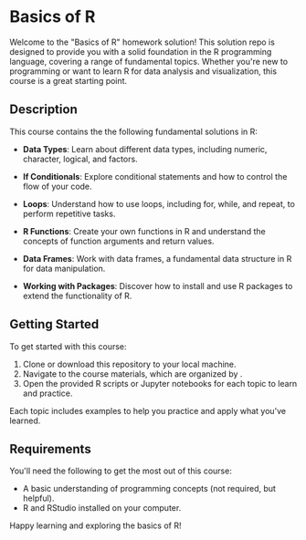 # Basics of R

Welcome to the "Basics of R" homework solution! This solution repo is designed to provide you with a solid foundation in the R programming language, covering a range of fundamental topics. Whether you're new to programming or want to learn R for data analysis and visualization, this course is a great starting point.

## Description

This course contains the the following fundamental solutions in R:

- **Data Types**: Learn about different data types, including numeric, character, logical, and factors.

- **If Conditionals**: Explore conditional statements and how to control the flow of your code.

- **Loops**: Understand how to use loops, including for, while, and repeat, to perform repetitive tasks.

- **R Functions**: Create your own functions in R and understand the concepts of function arguments and return values.

- **Data Frames**: Work with data frames, a fundamental data structure in R for data manipulation.

- **Working with Packages**: Discover how to install and use R packages to extend the functionality of R.

## Getting Started

To get started with this course:

1. Clone or download this repository to your local machine.
2. Navigate to the course materials, which are organized by .
3. Open the provided R scripts or Jupyter notebooks for each topic to learn and practice.

Each topic includes examples to help you practice and apply what you've learned.

## Requirements

You'll need the following to get the most out of this course:

- A basic understanding of programming concepts (not required, but helpful).
- R and RStudio installed on your computer.


Happy learning and exploring the basics of R!
